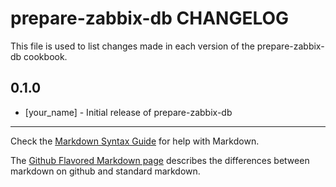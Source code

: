 prepare-zabbix-db CHANGELOG
===========================

This file is used to list changes made in each version of the prepare-zabbix-db cookbook.

0.1.0
-----
- [your_name] - Initial release of prepare-zabbix-db

- - -
Check the [Markdown Syntax Guide](http://daringfireball.net/projects/markdown/syntax) for help with Markdown.

The [Github Flavored Markdown page](http://github.github.com/github-flavored-markdown/) describes the differences between markdown on github and standard markdown.
